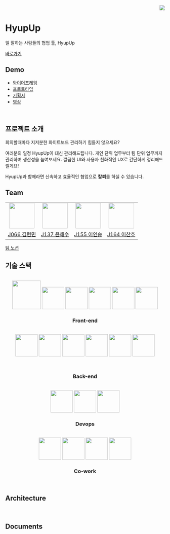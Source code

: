 <div align="end">
    <a href="https://hits.seeyoufarm.com"><img src="https://hits.seeyoufarm.com/api/count/incr/badge.svg?url=https%3A%2F%2Fgithub.com%2Fboostcampwm-2021%2FWEB23-HyupUp&count_bg=%2316228C&title_bg=%233D3D3D&icon=&icon_color=%23E7E7E7&title=hits&edge_flat=false"/></a>
</div>

# HyupUp
일 잘하는 사람들의 협업 툴, HyupUp 

[바로가기](http://www.hyupup.ml/)
<br/>
## Demo
- [와이어프레임](https://www.figma.com/file/bnu2fR4XSstILgXYPRkvIP/HyupUp?node-id=0%3A1)
- [프로토타입]()
- [기획서]()
- [영상]()


<br/>

## 프로젝트 소개

회의할때마다 지저분한 화이트보드 관리하기 힘들지 않으세요? 

여러분의 일정 HyupUp이 대신 관리해드립니다. 개인 단위 업무부터 팀 단위 업무까지 관리하며 생산성을 높여보세요. 깔끔한 UI와 사용자 친화적인 UX로 간단하게 정리해드릴게요!

HyupUp과 함께라면 신속하고 효율적인 협업으로 **칼퇴**를 하실 수 있습니다.
<br/>
## Team
<table>
    <tr>
        <td align="center"><img src="https://github.com/rudy3091.png" width="80"></td>
        <td align="center"><img src="https://github.com/haesoo9410.png" width="80">
        </td>
        <td align="center"><img src="https://github.com/ingong.png" width="80"></td>
        <td align="center"><img src="https://github.com/chanholee275.png" width="80"></td>
    </tr>
    <tr>
        <td align="center"><a href="https://github.com/rudy3091">J066 김현민</a></td>
        <td align="center"><a href="https://github.com/haesoo9410">J137 윤해수</a></td>
        <td align="center"><a href="https://github.com/ingong">J155 이인송</a></td>
        <td align="center"><a href="https://github.com/chanholee275">J164 이찬호</a></td>
    </tr>
</table>

[팀 노션](https://oasis-pocket-331.notion.site/Team-42-a9c016b18bf340fc8666a97c0089fcd7)
<br/>

## 기술 스택
<br/>
<div align="center">
<img src="https://upload.wikimedia.org/wikipedia/commons/thumb/a/a7/React-icon.svg/2560px-React-icon.svg.png" width="90">
<img src="https://upload.wikimedia.org/wikipedia/commons/thumb/4/4c/Typescript_logo_2020.svg/220px-Typescript_logo_2020.svg.png" width="70">
<img src="https://cdn.hashnode.com/res/hashnode/image/upload/jbhiqodxlyhaqogfuqwy/1486104606.png?w=400&h=400&fit=crop&crop=entropy&auto=compress" width="70">
<img src="https://camo.githubusercontent.com/b0573f87b0786eda63c76f2a9a1358e7a653783c25c03c6c908a00b70c713d78/68747470733a2f2f7765627061636b2e6a732e6f72672f6173736574732f69636f6e2d7371756172652d6269672e737667" width="70">
<img width="70" src="https://raw.githubusercontent.com/babel/logo/master/babel.png">
<img src="https://seeklogo.com/images/J/jest-logo-F9901EBBF7-seeklogo.com.png" width="70">
</div>
<div align="center">
<h3>Front-end</h3>
</div>
<br/>


<div align="center" vertical-align="middle">
<img style="margin: 0 0 30px 0;" src="https://hackr.io/tutorials/learn-express-js/logo/logo-express-js?ver=1557508379" width="70">
<img src="https://upload.wikimedia.org/wikipedia/commons/thumb/4/4c/Typescript_logo_2020.svg/220px-Typescript_logo_2020.svg.png" width="70" height="70">
<img src="https://avatars.githubusercontent.com/u/20165699?s=200&v=4" width="70">
<img src="http://pngimg.com/uploads/mysql/mysql_PNG35.png" width="70" height="70">
<img src="https://nodemailer.com/nm_logo_200x136.png" width="70" height="70">
<img src="https://seeklogo.com/images/J/jest-logo-F9901EBBF7-seeklogo.com.png" width="70" height="70">
</div>
<div align="center">
<h3>Back-end</h3>
</div>

<br/>

<div align="center" vertical-align="middle">
<img src="https://user-images.githubusercontent.com/61422890/138859978-c3a03cca-0af5-47b0-8c2c-7e7ae12f706a.png" width="70" height="70">
<img src="https://t1.daumcdn.net/cfile/tistory/99BF783B5F02CCEE1B" width="70" height="70">
<img src="https://github.githubassets.com/images/modules/site/features/actions-icon-actions.svg" width="70" height="70">
<h3>Devops</h3>
</div>

<br/>

<div align="center" vertical-align="middle">
<img src="https://d33wubrfki0l68.cloudfront.net/204482ca413433c80cd14fe369e2181dd97a2a40/092e2/assets/img/logo.svg" height="70" width="70">
<img src="https://brandslogos.com/wp-content/uploads/thumbs/prettier-logo-vector.svg"  width="70">
<img src="https://cdn-icons-png.flaticon.com/512/25/25231.png" width="70">
<img src="https://upload.wikimedia.org/wikipedia/commons/thumb/4/45/Notion_app_logo.png/100px-Notion_app_logo.png" width="70">
<h3>Co-work</h3>
</div>
<br/>

## Architecture

<br/>

## Documents
